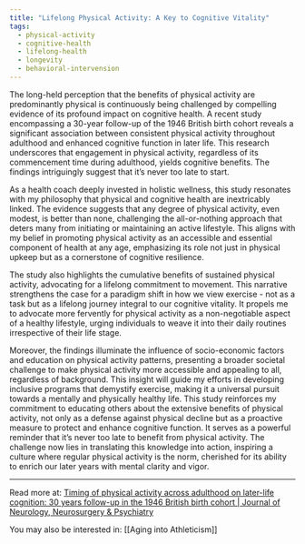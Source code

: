 ```yaml
---
title: "Lifelong Physical Activity: A Key to Cognitive Vitality"
tags:
  - physical-activity
  - cognitive-health
  - lifelong-health
  - longevity
  - behavioral-intervension
---
```

The long-held perception that the benefits of physical activity are predominantly physical is continuously being challenged by compelling evidence of its profound impact on cognitive health. A recent study encompassing a 30-year follow-up of the 1946 British birth cohort reveals a significant association between consistent physical activity throughout adulthood and enhanced cognitive function in later life. This research underscores that engagement in physical activity, regardless of its commencement time during adulthood, yields cognitive benefits. The findings intriguingly suggest that it’s never too late to start.

As a health coach deeply invested in holistic wellness, this study resonates with my philosophy that physical and cognitive health are inextricably linked. The evidence suggests that any degree of physical activity, even modest, is better than none, challenging the all-or-nothing approach that deters many from initiating or maintaining an active lifestyle. This aligns with my belief in promoting physical activity as an accessible and essential component of health at any age, emphasizing its role not just in physical upkeep but as a cornerstone of cognitive resilience.

The study also highlights the cumulative benefits of sustained physical activity, advocating for a lifelong commitment to movement. This narrative strengthens the case for a paradigm shift in how we view exercise - not as a task but as a lifelong journey integral to our cognitive vitality. It propels me to advocate more fervently for physical activity as a non-negotiable aspect of a healthy lifestyle, urging individuals to weave it into their daily routines irrespective of their life stage.

Moreover, the findings illuminate the influence of socio-economic factors and education on physical activity patterns, presenting a broader societal challenge to make physical activity more accessible and appealing to all, regardless of background. This insight will guide my efforts in developing inclusive programs that demystify exercise, making it a universal pursuit towards a mentally and physically healthy life.
This study reinforces my commitment to educating others about the extensive benefits of physical activity, not only as a defense against physical decline but as a proactive measure to protect and enhance cognitive function. It serves as a powerful reminder that it’s never too late to benefit from physical activity. The challenge now lies in translating this knowledge into action, inspiring a culture where regular physical activity is the norm, cherished for its ability to enrich our later years with mental clarity and vigor.

----

Read more at: [Timing of physical activity across adulthood on later-life cognition: 30 years follow-up in the 1946 British birth cohort | Journal of Neurology, Neurosurgery & Psychiatry](https://jnnp.bmj.com/content/94/5/349?ref=vital)

You may also be interested in: [[Aging into Athleticism]]